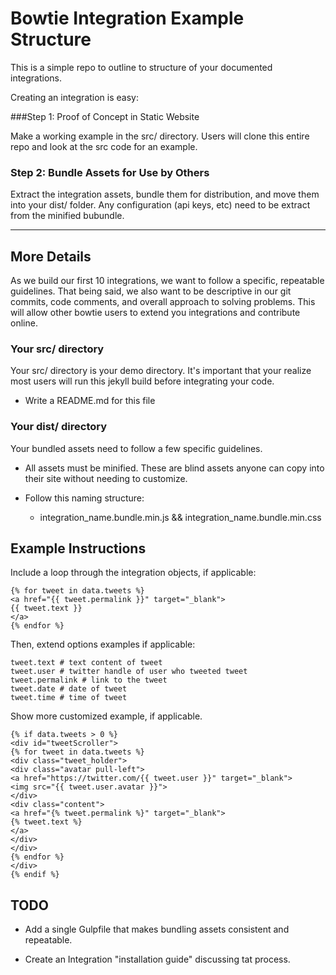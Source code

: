 Bowtie Integration Example Structure
===

This is a simple repo to outline to structure of your documented integrations.

Creating an integration is easy:

###Step 1: Proof of Concept in Static Website

Make a working example in the src/ directory. Users will clone this entire repo and look at the src code for an example.

### Step 2: Bundle Assets for Use by Others

Extract the integration assets, bundle them for distribution, and move them into your dist/ folder. Any configuration (api keys, etc) need to be extract from the minified bubundle.

---

More Details
---

As we build our first 10 integrations, we want to follow a specific, repeatable guidelines. That being said, we also want to be descriptive in our git commits, code comments, and overall approach to solving problems. This will allow other bowtie users to extend you integrations and contribute online.


### Your src/ directory

Your src/ directory is your demo directory. It's important that your realize most users will run this jekyll build before integrating your code.

* Write a README.md for this file


### Your dist/ directory

Your bundled assets need to follow a few specific guidelines.

* All assets must be minified. These are blind assets anyone can copy into their site without needing to customize.

* Follow this naming structure:
  * integration_name.bundle.min.js && integration_name.bundle.min.css


Example Instructions
---

Include a loop through the integration objects, if applicable:

```
{% for tweet in data.tweets %}
<a href="{{ tweet.permalink }}" target="_blank">
{{ tweet.text }}
</a>
{% endfor %}
```

Then, extend options examples if applicable:

```
tweet.text # text content of tweet
tweet.user # twitter handle of user who tweeted tweet
tweet.permalink # link to the tweet
tweet.date # date of tweet
tweet.time # time of tweet

```

Show more customized example, if applicable.

```
{% if data.tweets > 0 %}
<div id="tweetScroller">
{% for tweet in data.tweets %}
<div class="tweet_holder">
<div class="avatar pull-left">
<a href="https://twitter.com/{{ tweet.user }}" target="_blank">
<img src="{{ tweet.user.avatar }}">
</div>
<div class="content">
<a href="{% tweet.permalink %}" target="_blank">
{% tweet.text %}
</a>
</div>
</div>
{% endfor %}
</div>
{% endif %}

```


TODO
---

* Add a single Gulpfile that makes bundling assets consistent and repeatable.

* Create an Integration "installation guide" discussing tat process.


